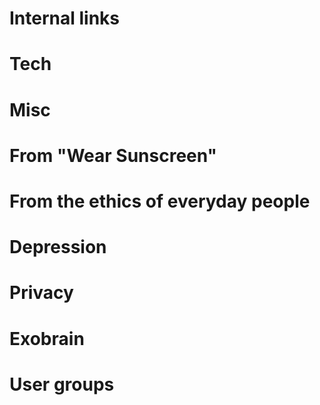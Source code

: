 # Internal links
[ethics]: /ethics "Paul Fenwick's writings on ethics and philosophy"
[pjf]: http://pjf.id.au/ "Paul Fenwick's personal website"
[pjf-pocket]: http://pjf.id.au/tech/2014/01/23/dont-read-articles--listen-to-them.html "Don't read articles, listen to them (pjf.id.au)"
[gittiposb1]: http://pjf.id.au/tech/2014/06/21/gittip-and-diversity.html "On Gittip and Diversity (pjf.id.au)"

# Tech
[btrfs]: http://arstechnica.com/information-technology/2014/01/bitrot-and-atomic-cows-inside-next-gen-filesystems/ "Bitrot and atomic COWs: Inside next-gen filesystems"
[pushover]: https://pushover.net/ "Pushover: Simple mobile notifications"
[snapback]: https://github.com/pjf/snapback "Snapback: Automatically backup your machine to btrfs when a disk is plugged in (GitHub)"
[bedup]: https://github.com/g2p/bedup "bedup: btrfs de-duplication"
[rsnapshot]: http://www.rsnapshot.org/ "rsnapshot: A remote filesystem snapshot utility, based on rsync"

# Misc
[Confoo]: http://confoo.ca/ "ConFoo conference"
[hostility-bias]: http://not-a-jerk.blogspot.com/2012/03/fighting-for-no-reasonhow-were-hard.html "Fighting for no reason, how we're hard-hired to be hostile"
[written-kitten]: http://writtenkitten.net/ "Written? Kitten!"
[HPMOR]: http://hpmor.com/ "Harry Potter and the Methods of Rationality"
[fitocracy]: https://www.fitocracy.com/ "Fitocracy: The fitness social network to level up in real life"
[code-academy]: http://www.codecademy.com/ "CodeAcademy: Learn to code"
[gutenberg]: http://www.gutenberg.org/ "Project Gutenberg: Over 42,000 free ebooks"
[anki]: http://ankisrs.net/ "Anki: Powerful, intelligent flashcards"
[anki-shared-decks]: https://ankiweb.net/shared/decks/ "Anki Shared Decks"
[spaced-repetition]: https://en.wikipedia.org/wiki/Spacing_effect "Spacing Effect (Wikipedia)"
[spoken-wikipedia]: https://en.wikipedia.org/wiki/Wikipedia:Spoken_articles "Spoken Wikipedia"
[duolingo]: http://duolingo.com/ "Duolingo: Learn languages for free"
[coursera]: https://coursera.org/ "Coursera: Take free online classes from 80+ top universities and organisations"
[pocket]: http://getpocket.com/ "Pocket: Save for later. Put articles, videos or pretty much anything into Pocket."
[ivona]: http://ivona.com/ "IVONA: Award winning, natural text-to-speech for desktop, mobile, server and web."
[exobrain]: http://github.com/pjf/exobrain "Exobrain: A collection of agents which collect, classify, and act upon data"
[laputa]: http://en.wikipedia.org/wiki/Castle_in_the_Sky "Laputa: Castle in the Sky (Wikipedia)"
[old-pjf]: https://web.archive.org/web/20110216060633/http://www.pjf.id.au/ "pjf.id.au in 2011"
[cc-by]: https://creativecommons.org/licenses/by/3.0/ "Creative Commons Attribution 3.0 License"
[octopress]: http://octopress.org/ "Octopress: A blogging framework for hackers"
[html5up]: http://html5up.net/ "HTML5 UP! Responsive HTML5 and CSS3 Site Templates"
[jekyll]: http://jekyllrb.com/ "Jekyll: Simple, blog aware, static sites"
[ruby]: https://www.ruby-lang.org/ "Ruby Programming Language"
[github]: https://github.com/ "GitHub: Build software better, together"
[techman83]: http://techman83.me/ "techman83: Leon Wright"
[noscript]: http://noscript.net/ "NoScript: JavaScript/Java/Flash blocker for a safer Firefox experience"

# From "Wear Sunscreen"

[sunscreen]: http://www.chicagotribune.com/news/columnists/chi-schmich-sunscreen-column,0,4054576.column "Advice, like youth, probably just wasted on the young (Mary Schmich, Chicago Tribune)"
[sparkpeople]: http://sparkpeople.com/ "SparkPeople"
[utility]: http://en.wikipedia.org/wiki/Utility "Utility (Wikipedia)"

# From the ethics of everyday people

[katrina-funding]: http://www.washingtonpost.com/wp-dyn/content/article/2005/09/08/AR2005090801081.html "Congress approves $51.8 Billion for Victims (Washington Post)"
[malaria-death-toll]: http://www.telegraph.co.uk/health/healthnews/9058283/Malaria-death-toll-far-higher-than-previously-thought.html "Malaria death toll far higher than previously thought (Telegraph)"
[malaria-funding]: http://www.impatientoptimists.org/Posts/2013/12/World-Malaria-Report "World Makes Major Gains in Fight Against Malaria (Impatient Optimists)"
[reactance]: http://en.wikipedia.org/wiki/Reactance_(psychology) "Reactance (Wikipedia)"
[semmelweis-conflict]: http://en.wikipedia.org/wiki/Ignaz_Semmelweis#Conflict_with_established_medical_opinions "Ignaz Semmelweis - Conflict with established medical opinions (Wikipedia)"

# Depression

[anhedonia]: https://en.wikipedia.org/wiki/Anhedonia "Anhedonia (Wikipedia)"
[BDNF]: https://en.wikipedia.org/wiki/BDNF "Brain-derived neurotrophic factor (Wikipedia)"
[depression-letter]: http://pjf.id.au/depression/2012/11/29/i-have-depression-an-open-letter-by-paul-fenwick.html "I have depression—An open letter by Paul Fenwick"
[depression-talk]: http://pjf.id.au/talks/2013/07/24/depression-bugs-in-your-brain.html "Depression: Bugs in your brain (OSCON 2013)"
[impostor-denise]: https://www.youtube.com/watch?v=zZg9rax-ky4 "Denise Paolucci: Overcoming Impostor Syndrome (YouTube)"
[impostor-syndrome]: https://en.wikipedia.org/wiki/Impostor_syndrome "Impostor Syndrome (Wikipedia)"
[psychomotor-retardation]: https://en.wikipedia.org/wiki/Psychomotor_retardation "Psychomotor retardation (Wikipedia)"
[serotonin-syndrome]: https://en.wikipedia.org/wiki/Serotonin_syndrome "Serotonin Syndrome (Wikipedia)"

# Privacy
[addthis-optout]: http://www.addthis.com/privacy/opt-out "AddThis opt-out"

# Exobrain
[Beeminder]: https://beeminder.com "Quantify your goals with Beeminder"
[Gmail]: https://gmail.com/
[Facebook]: https://facebook.com/
[4SQ]: https://foursquare.com/
[HabitRPG]: https://habitrpg.com/ "Level up your life with HabitRPG"
[Pushover]: https://pushover.net/ "Pushover: Simple mobile notifications"
[RememberTheMilk]: https://rememberthemilk.com/ "RememberTheMilk task tracker"
[Twitter]: https://twitter.com/
[iDoneThis]: https://idonethis.com/ "Measure your progress with iDoneThis"

# User groups
[PLUG]: https://plug.org.au/ "Perth Linux Users Group"
